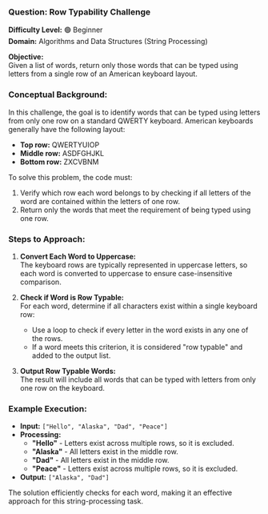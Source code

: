 ### **Question: Row Typability Challenge**

**Difficulty Level:** 🟢 Beginner  
**Domain:** Algorithms and Data Structures (String Processing)

**Objective:**  
Given a list of words, return only those words that can be typed using letters from a single row of an American keyboard layout.

### **Conceptual Background:**

In this challenge, the goal is to identify words that can be typed using letters from only one row on a standard QWERTY keyboard. American keyboards generally have the following layout:

- **Top row:** QWERTYUIOP
- **Middle row:** ASDFGHJKL
- **Bottom row:** ZXCVBNM

To solve this problem, the code must:

1. Verify which row each word belongs to by checking if all letters of the word are contained within the letters of one row.
2. Return only the words that meet the requirement of being typed using one row.

### **Steps to Approach:**

1. **Convert Each Word to Uppercase:**  
   The keyboard rows are typically represented in uppercase letters, so each word is converted to uppercase to ensure case-insensitive comparison.

2. **Check if Word is Row Typable:**  
   For each word, determine if all characters exist within a single keyboard row:

   - Use a loop to check if every letter in the word exists in any one of the rows.
   - If a word meets this criterion, it is considered "row typable" and added to the output list.

3. **Output Row Typable Words:**  
   The result will include all words that can be typed with letters from only one row on the keyboard.

### **Example Execution:**

- **Input:** `["Hello", "Alaska", "Dad", "Peace"]`
- **Processing:**
  - **"Hello"** - Letters exist across multiple rows, so it is excluded.
  - **"Alaska"** - All letters exist in the middle row.
  - **"Dad"** - All letters exist in the middle row.
  - **"Peace"** - Letters exist across multiple rows, so it is excluded.
- **Output:** `["Alaska", "Dad"]`

The solution efficiently checks for each word, making it an effective approach for this string-processing task.
